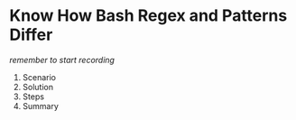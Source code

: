 # Know How Bash Regex and Patterns Differ

*remember to start recording*

1. Scenario
2. Solution
3. Steps
4. Summary

